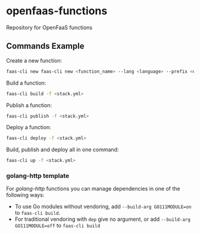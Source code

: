 # openfaas-functions
Repository for OpenFaaS functions

## Commands Example
Create a new function:
```bash
faas-cli new faas-cli new <function_name> --lang <language> --prefix <docker_image_prefix>
```
Build a function:
```bash
faas-cli build -f <stack.yml>
```
Publish a function:
```bash
faas-cli publish -f <stack.yml>
```
Deploy a function:
```bash
faas-cli deploy -f <stack.yml>
```
Build, publish and deploy all in one command:
```bash
faas-cli up -f <stack.yml>
```

### golang-http template
For _golang-http_ functions you can manage dependencies in one of the following ways:
* To use Go modules without vendoring, add `--build-arg GO111MODULE=on` to `faas-cli build`.
* For traditional vendoring with `dep` give no argument, or add `--build-arg GO111MODULE=off` to `faas-cli build`
